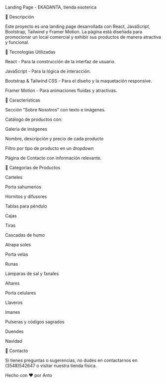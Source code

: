Landing Page - EKADANTA, tienda esoterica


📌 Descripción

Este proyecto es una landing page desarrollada con React, JavaScript, Bootstrap, Tailwind y Framer Motion. La página está diseñada para promocionar un local comercial y exhibir sus productos de manera atractiva y funcional.

🚀 Tecnologías Utilizadas

React - Para la construcción de la interfaz de usuario.

JavaScript - Para la lógica de interacción.

Bootstrap & Tailwind CSS - Para el diseño y la maquetación responsive.

Framer Motion - Para animaciones fluidas y atractivas.

🎨 Características

Sección "Sobre Nosotros" con texto e imágenes.

Catálogo de productos con:

Galería de imágenes

Nombre, descripción y precio de cada producto

Filtro por tipo de producto en un dropdown

Página de Contacto con información relevante.

📂 Categorías de Productos

Carteles

Porta sahumerios

Hornitos y difusores

Tablas para péndulo

Cajas

Tiras

Cascadas de humo

Atrapa soles

Porta velas

Runas

Lámparas de sal y fanales

Altares

Porta celulares

Llaveros

Imanes

Pulseras y códigos sagrados

Duendes

Navidad


📧 Contacto

Si tienes preguntas o sugerencias, no dudes en contactarnos en (3548)542647 o visitar nuestra tienda física.

Hecho con ❤️ por Anto

